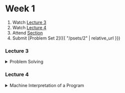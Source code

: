 # Week 1

1.  Watch [Lecture 3](#lecture3)
2.  Watch [Lecture 4](#lecture4)
3.  Attend [Section](https://www.youtube.com/embed/nx6NnzIGrKE)
4.  Submit [Problem Set 2]({{ "/psets/2" | relative_url }})

### Lecture 3
<details>
  <summary id="lecture3">Problem Solving</summary>

<div>
    <br>
    <iframe width="664" height="498" src="https://www.youtube.com/embed/ggxY20cXql8?rel=0" frameborder="0" allow="accelerometer; autoplay; encrypted-media; gyroscope; picture-in-picture" allowfullscreen></iframe>

    <ul>
        <li><a href="https://www.dropbox.com/s/dl/2omaxmjpk11trbt/lecture07.zip?dl=0">Source Code</a></li>
        <li><a href="https://archive.org/download/MIT6.00SCS11/MIT6_00SCS11_lec07_300k.mp4">Video</a></li>
    </ul>
</div>
  
</details>  

### Lecture 4
<details>
  <summary id="lecture4">Machine Interpretation of a Program</summary>

<div>
    <br>
    <iframe width="664" height="498" src="https://www.youtube.com/embed/Mx0uXIBD-yA?rel=0" frameborder="0" allow="accelerometer; autoplay; encrypted-media; gyroscope; picture-in-picture" allowfullscreen></iframe>
</div>

</details>



